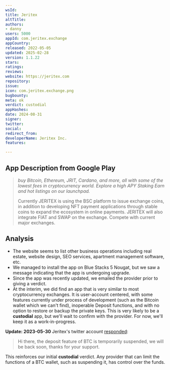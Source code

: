 ```yaml
---
wsId: 
title: Jeritex
altTitle: 
authors:
- danny
users: 5000
appId: com.jeritex.exchange
appCountry: 
released: 2022-05-05
updated: 2025-02-28
version: 1.1.22
stars: 
ratings: 
reviews: 
website: https://jeritex.com
repository: 
issue: 
icon: com.jeritex.exchange.png
bugbounty: 
meta: ok
verdict: custodial
appHashes: 
date: 2024-08-31
signer: 
twitter: 
social: 
redirect_from: 
developerName: Jeritex Inc.
features: 

---
```


## App Description from Google Play 

> *buy Bitcoin, Ethereum, JRIT, Cardano, and more, all with some of the lowest fees in cryptocurrency world. Explore a high APY Staking Earn and hot listings on our launchpad.*
>
> Currently JERITEX is using the BSC platform to issue exchange coins, in addition to developing NFT payment applications through stable coins to expand the ecosystem in online payments. JERITEX will also integrate FIAT and SWAP on the exchange. Compete with current major exchanges.


## Analysis

- The website seems to list other business operations including real estate, website design, SEO services, apartment management software, etc.
- We managed to install the app on Blue Stacks 5 Nougat, but we saw a message indicating that the app is undergoing upgrade. 
- Since the app was recently updated, we emailed the provider prior to giving a verdict. 
- At the interim, we did find an app that is very similar to most cryptocurrency exchanges. It is user-account centered, with some features currently under process of development (such as the Bitcoin wallet which we can't find), inoperable Deposit functions, and with no option to restore or backup the private keys. This is very likely to be a **custodial** app, but we'll wait to confirm with the provider. For now, we'll keep it as a work-in-progress.

**Update: 2023-05-30** Jeritex's twitter account [responded](https://twitter.com/jeritex/status/1662292098044018688): 

> Hi there, the deposit feature of BTC is temporarily suspended, we will be back soon, thanks for your support. 

This reinforces our initial **custodial** verdict. Any provider that can limit the functions of a BTC wallet, such as suspending it, has control over the funds.
